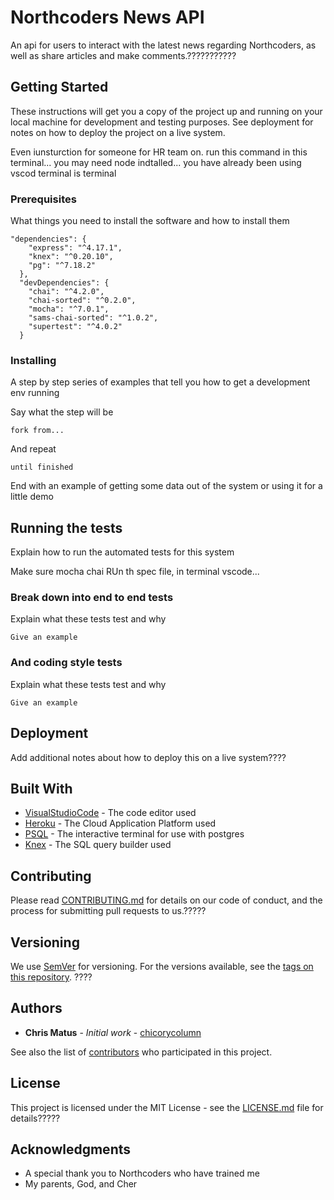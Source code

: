 # Northcoders News API

An api for users to interact with the latest news regarding Northcoders, as well as share articles and make comments.???????????

## Getting Started

These instructions will get you a copy of the project up and running on your local machine for development and testing purposes. See deployment for notes on how to deploy the project on a live system.

Even iunsturction for someone for HR team on.
run this command in this terminal...
you may need node indtalled...
you have already been using vscod terminal is terminal

### Prerequisites

What things you need to install the software and how to install them

```
"dependencies": {
    "express": "^4.17.1",
    "knex": "^0.20.10",
    "pg": "^7.18.2"
  },
  "devDependencies": {
    "chai": "^4.2.0",
    "chai-sorted": "^0.2.0",
    "mocha": "^7.0.1",
    "sams-chai-sorted": "^1.0.2",
    "supertest": "^4.0.2"
  }
```

### Installing

A step by step series of examples that tell you how to get a development env running

Say what the step will be

```
fork from...
```

And repeat

```
until finished
```

End with an example of getting some data out of the system or using it for a little demo

## Running the tests

Explain how to run the automated tests for this system

Make sure mocha chai
RUn th spec file, in terminal vscode...

### Break down into end to end tests

Explain what these tests test and why

```
Give an example
```

### And coding style tests

Explain what these tests test and why

```
Give an example
```

## Deployment

Add additional notes about how to deploy this on a live system????

## Built With

- [VisualStudioCode](https://code.visualstudio.com/) - The code editor used
- [Heroku](https://www.heroku.com/) - The Cloud Application Platform used
- [PSQL](http://postgresguide.com/utilities/psql.html) - The interactive terminal for use with postgres
- [Knex](http://knexjs.org/) - The SQL query builder used

## Contributing

Please read [CONTRIBUTING.md](https://gist.github.com/PurpleBooth/b24679402957c63ec426) for details on our code of conduct, and the process for submitting pull requests to us.?????

## Versioning

We use [SemVer](http://semver.org/) for versioning. For the versions available, see the [tags on this repository](https://github.com/your/project/tags). ????

## Authors

- **Chris Matus** - _Initial work_ - [chicorycolumn](https://github.com/chicorycolumn)

See also the list of [contributors](https://github.com/chicorycolumn/Northcoders-News-API/graphs/contributors) who participated in this project.

## License

This project is licensed under the MIT License - see the [LICENSE.md](LICENSE.md) file for details?????

## Acknowledgments

- A special thank you to Northcoders who have trained me
- My parents, God, and Cher
